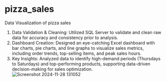# pizza_sales
Data Visualization of pizza sales
1. Data Validation & Cleaning: Utilized SQL Server to validate and clean raw data for accuracy and consistency prior to analysis.
2. Dashboard Creation: Designed an eye-catching Excel dashboard with bar charts, pie charts, and line graphs to visualize sales metrics, including order trends, top-selling items, and peak sales hours.
3. Key Insights: Analyzed data to identify high-demand periods (Thursdays to Saturdays) and top-performing products, supporting data-driven decision-making for sales optimization.
![Screenshot 2024-11-28 131052](https://github.com/user-attachments/assets/19a64e54-3a4b-444d-87a3-a1f42ee9314e)
